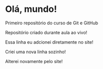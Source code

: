 # Olá, mundo!
 Primeiro repositório do curso de Git e GitHub

 Repositório criado durante aula ao vivo!

 Essa linha eu adcionei diretamente no site!

 Criei uma nova linha sozinho!

 Alterei novamente pelo site!
